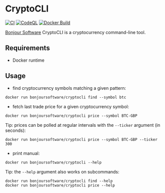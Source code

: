 # CryptoCLI

[![CI](https://github.com/bonjoursoftware/cryptocli/actions/workflows/main.yml/badge.svg)](https://github.com/bonjoursoftware/cryptocli/actions/workflows/main.yml)
[![CodeQL](https://github.com/bonjoursoftware/cryptocli/actions/workflows/codeql-analysis.yml/badge.svg)](https://github.com/bonjoursoftware/cryptocli/actions/workflows/codeql-analysis.yml)
[![Docker Build](https://img.shields.io/docker/cloud/build/bonjoursoftware/cryptocli.svg)](https://hub.docker.com/r/bonjoursoftware/cryptocli/builds)

[Bonjour Software](https://bonjour.software) CryptoCLI is a cryptocurrency command-line tool.

## Requirements

- Docker runtime

## Usage

- find cryptocurrency symbols matching a given pattern:

```shell
docker run bonjoursoftware/cryptocli find --symbol btc
```

- fetch last trade price for a given cryptocurrency symbol:

```shell
docker run bonjoursoftware/cryptocli price --symbol BTC-GBP
```

Tip: prices can be polled at regular intervals with the `--ticker` argument (in seconds):

```shell
docker run bonjoursoftware/cryptocli price --symbol BTC-GBP --ticker 300
```

- print manual:

```shell
docker run bonjoursoftware/cryptocli --help
```

Tip: the `--help` argument also works on subcommands:

```shell
docker run bonjoursoftware/cryptocli find --help
docker run bonjoursoftware/cryptocli price --help
```
